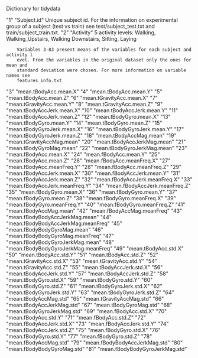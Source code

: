 Dictionary for tidydata

"1" "Subject.id"
        Unique subject id. For the information on experimental group of a subject 
        (test vs train) see test/subject_test.txt and train/subject_train.txt.
"2" "Activity"
        5 activity levels: Walking, Walking_Upstairs, Walking Downstairs, Sitting, Laying
        
        Variables 3-83 present means of the variables for each subject and activity l
        evel. From the variables in the original dataset only the ones for mean and
        standard deviation were chosen. For more information on variable names see
        features_info.txt
"3" "mean.tBodyAcc.mean.X"
"4" "mean.tBodyAcc.mean.Y"
"5" "mean.tBodyAcc.mean.Z"
"6" "mean.tGravityAcc.mean.X"
"7" "mean.tGravityAcc.mean.Y"
"8" "mean.tGravityAcc.mean.Z"
"9" "mean.tBodyAccJerk.mean.X"
"10" "mean.tBodyAccJerk.mean.Y"
"11" "mean.tBodyAccJerk.mean.Z"
"12" "mean.tBodyGyro.mean.X"
"13" "mean.tBodyGyro.mean.Y"
"14" "mean.tBodyGyro.mean.Z"
"15" "mean.tBodyGyroJerk.mean.X"
"16" "mean.tBodyGyroJerk.mean.Y"
"17" "mean.tBodyGyroJerk.mean.Z"
"18" "mean.tBodyAccMag.mean"
"19" "mean.tGravityAccMag.mean"
"20" "mean.tBodyAccJerkMag.mean"
"21" "mean.tBodyGyroMag.mean"
"22" "mean.tBodyGyroJerkMag.mean"
"23" "mean.fBodyAcc.mean.X"
"24" "mean.fBodyAcc.mean.Y"
"25" "mean.fBodyAcc.mean.Z"
"26" "mean.fBodyAcc.meanFreq.X"
"27" "mean.fBodyAcc.meanFreq.Y"
"28" "mean.fBodyAcc.meanFreq.Z"
"29" "mean.fBodyAccJerk.mean.X"
"30" "mean.fBodyAccJerk.mean.Y"
"31" "mean.fBodyAccJerk.mean.Z"
"32" "mean.fBodyAccJerk.meanFreq.X"
"33" "mean.fBodyAccJerk.meanFreq.Y"
"34" "mean.fBodyAccJerk.meanFreq.Z"
"35" "mean.fBodyGyro.mean.X"
"36" "mean.fBodyGyro.mean.Y"
"37" "mean.fBodyGyro.mean.Z"
"38" "mean.fBodyGyro.meanFreq.X"
"39" "mean.fBodyGyro.meanFreq.Y"
"40" "mean.fBodyGyro.meanFreq.Z"
"41" "mean.fBodyAccMag.mean"
"42" "mean.fBodyAccMag.meanFreq"
"43" "mean.fBodyBodyAccJerkMag.mean"
"44" "mean.fBodyBodyAccJerkMag.meanFreq"
"45" "mean.fBodyBodyGyroMag.mean"
"46" "mean.fBodyBodyGyroMag.meanFreq"
"47" "mean.fBodyBodyGyroJerkMag.mean"
"48" "mean.fBodyBodyGyroJerkMag.meanFreq"
"49" "mean.tBodyAcc.std.X"
"50" "mean.tBodyAcc.std.Y"
"51" "mean.tBodyAcc.std.Z"
"52" "mean.tGravityAcc.std.X"
"53" "mean.tGravityAcc.std.Y"
"54" "mean.tGravityAcc.std.Z"
"55" "mean.tBodyAccJerk.std.X"
"56" "mean.tBodyAccJerk.std.Y"
"57" "mean.tBodyAccJerk.std.Z"
"58" "mean.tBodyGyro.std.X"
"59" "mean.tBodyGyro.std.Y"
"60" "mean.tBodyGyro.std.Z"
"61" "mean.tBodyGyroJerk.std.X"
"62" "mean.tBodyGyroJerk.std.Y"
"63" "mean.tBodyGyroJerk.std.Z"
"64" "mean.tBodyAccMag.std"
"65" "mean.tGravityAccMag.std"
"66" "mean.tBodyAccJerkMag.std"
"67" "mean.tBodyGyroMag.std"
"68" "mean.tBodyGyroJerkMag.std"
"69" "mean.fBodyAcc.std.X"
"70" "mean.fBodyAcc.std.Y"
"71" "mean.fBodyAcc.std.Z"
"72" "mean.fBodyAccJerk.std.X"
"73" "mean.fBodyAccJerk.std.Y"
"74" "mean.fBodyAccJerk.std.Z"
"75" "mean.fBodyGyro.std.X"
"76" "mean.fBodyGyro.std.Y"
"77" "mean.fBodyGyro.std.Z"
"78" "mean.fBodyAccMag.std"
"79" "mean.fBodyBodyAccJerkMag.std"
"80" "mean.fBodyBodyGyroMag.std"
"81" "mean.fBodyBodyGyroJerkMag.std"
